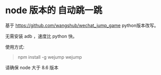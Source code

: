 # node 版本的 自动跳一跳

基于 https://github.com/wangshub/wechat_jump_game python版本改写。

无需安装 adb ，速度比 python 快。

使用方式:

> npm install -g wejump
> wejump

请确保 node 大于 8.6 版本